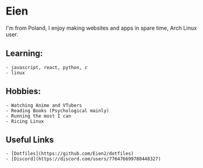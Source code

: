 # Eien 
I'm from Poland, I enjoy making websites and apps in spare time, Arch Linux user.

## Learning:
    - javascript, react, python, c
    - linux

## Hobbies:
    - Watching Anime and VTubers
    - Reading Books (Psychological mainly)
    - Running the most I can
    - Ricing Linux

## Useful Links
    - [Dotfiles](https://github.com/Eien2/dotfiles) 
    - [Discord](https://discord.com/users/776476699780448327) 
